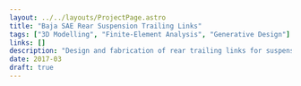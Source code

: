 ```yaml
---
layout: ../../layouts/ProjectPage.astro
title: "Baja SAE Rear Suspension Trailing Links"
tags: ["3D Modelling", "Finite-Element Analysis", "Generative Design"]
links: []
description: "Design and fabrication of rear trailing links for suspension system of Baja SAE car. Redesigned using generative design and finite element analysis software. "
date: 2017-03
draft: true
---
```

